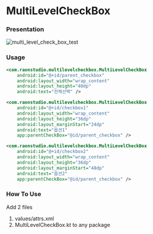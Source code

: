 # MultiLevelCheckBox

### Presentation
![multi_level_check_box_test](https://user-images.githubusercontent.com/13168107/160270092-5b67d134-1b3d-4208-9d2b-264d3e2eaedd.gif)

### Usage
```xml
<com.raonstudio.multilevelcheckbox.MultiLevelCheckBox
    android:id="@+id/parent_checkbox"
    android:layout_width="wrap_content"
    android:layout_height="40dp"
    android:text="전체선택" />

<com.raonstudio.multilevelcheckbox.MultiLevelCheckBox
    android:id="@+id/checkbox1"
    android:layout_width="wrap_content"
    android:layout_height="36dp"
    android:layout_marginStart="24dp"
    android:text="옵션1"
    app:parentCheckBox="@id/parent_checkbox" />

<com.raonstudio.multilevelcheckbox.MultiLevelCheckBox
    android:id="@+id/checkbox2"
    android:layout_width="wrap_content"
    android:layout_height="36dp"
    android:layout_marginStart="48dp"
    android:text="옵션2"
    app:parentCheckBox="@id/parent_checkbox" />
```

### How To Use
Add 2 files
1. values/attrs.xml
2. MultiLevelCheckBox.kt to any package
